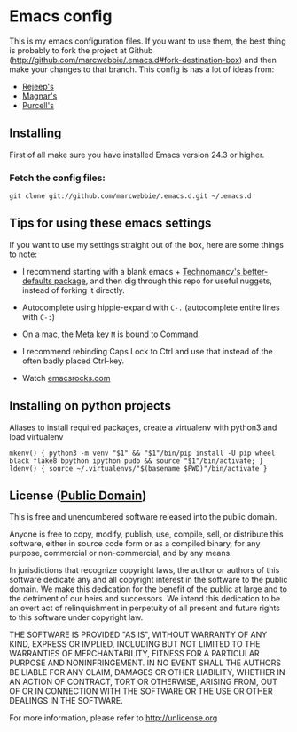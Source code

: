 # Emacs config

This is my emacs configuration files. If you want to use them, the
best thing is probably to fork the project at Github
(<http://github.com/marcwebbie/.emacs.d#fork-destination-box>) and then make your changes to that
branch. This config is has a lot of ideas from:

* [Rejeep's](https://github.com/rejeep/emacs)
* [Magnar's](https://github.com/magnars/.emacs.d)
* [Purcell's](https://github.com/purcell/emacs.d)

## Installing

First of all make sure you have installed Emacs version 24.3 or higher.

### Fetch the config files:

    git clone git://github.com/marcwebbie/.emacs.d.git ~/.emacs.d

## Tips for using these emacs settings

If you want to use my settings straight out of the box, here are some things to note:

 * I recommend starting with a blank emacs +
   [Technomancy's better-defaults package](https://github.com/technomancy/better-defaults),
   and then dig through this repo for useful nuggets, instead of forking it directly.

 * Autocomplete using hippie-expand with `C-.` (autocomplete entire lines with `C-:`)

 * On a mac, the Meta key `M` is bound to Command.

 * I recommend rebinding Caps Lock to Ctrl and use that instead of the often badly placed Ctrl-key.

 * Watch [emacsrocks.com](http://emacsrocks.com)


## Installing on python projects

Aliases to install required packages, create a virtualenv with python3 and load virtualenv

```
mkenv() { python3 -m venv "$1" && "$1"/bin/pip install -U pip wheel black flake8 bpython ipython pudb && source "$1"/bin/activate; }
ldenv() { source ~/.virtualenvs/"$(basename $PWD)"/bin/activate }
```


## License ([Public Domain](http://choosealicense.com/licenses/unlicense/))

This is free and unencumbered software released into the public domain.

Anyone is free to copy, modify, publish, use, compile, sell, or
distribute this software, either in source code form or as a compiled
binary, for any purpose, commercial or non-commercial, and by any
means.

In jurisdictions that recognize copyright laws, the author or authors
of this software dedicate any and all copyright interest in the
software to the public domain. We make this dedication for the benefit
of the public at large and to the detriment of our heirs and
successors. We intend this dedication to be an overt act of
relinquishment in perpetuity of all present and future rights to this
software under copyright law.

THE SOFTWARE IS PROVIDED "AS IS", WITHOUT WARRANTY OF ANY KIND,
EXPRESS OR IMPLIED, INCLUDING BUT NOT LIMITED TO THE WARRANTIES OF
MERCHANTABILITY, FITNESS FOR A PARTICULAR PURPOSE AND NONINFRINGEMENT.
IN NO EVENT SHALL THE AUTHORS BE LIABLE FOR ANY CLAIM, DAMAGES OR
OTHER LIABILITY, WHETHER IN AN ACTION OF CONTRACT, TORT OR OTHERWISE,
ARISING FROM, OUT OF OR IN CONNECTION WITH THE SOFTWARE OR THE USE OR
OTHER DEALINGS IN THE SOFTWARE.

For more information, please refer to <http://unlicense.org>
